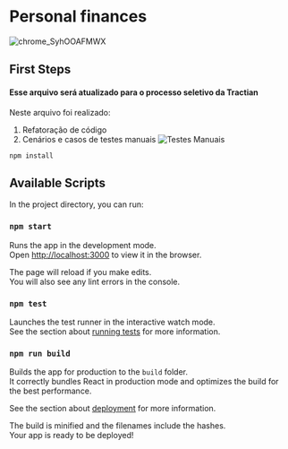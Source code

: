 # Personal finances
![chrome_SyhOOAFMWX](https://user-images.githubusercontent.com/93550467/210153565-760ddd3a-d7ce-4b90-a467-4b76199e5673.gif)


## First Steps
#### Esse arquivo será atualizado para o processo seletivo da Tractian

Neste arquivo foi realizado:
1. Refatoração de código
2. Cenários e casos de testes manuais ![Testes Manuais]()

`npm install`

## Available Scripts

In the project directory, you can run:

### `npm start`

Runs the app in the development mode.\
Open [http://localhost:3000](http://localhost:3000) to view it in the browser.

The page will reload if you make edits.\
You will also see any lint errors in the console.

### `npm test`

Launches the test runner in the interactive watch mode.\
See the section about [running tests](https://facebook.github.io/create-react-app/docs/running-tests) for more information.

### `npm run build`

Builds the app for production to the `build` folder.\
It correctly bundles React in production mode and optimizes the build for the best performance.

See the section about [deployment](https://facebook.github.io/create-react-app/docs/deployment) for more information.

The build is minified and the filenames include the hashes.\
Your app is ready to be deployed!

